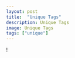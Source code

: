 ```yaml
---
layout: post
title:  "Unique Tags"
description: Unique Tags
image: Unique Tags
tags: ["unique"]
---
```


!
